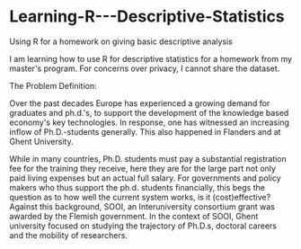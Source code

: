 # Learning-R---Descriptive-Statistics
Using R for a homework on giving basic descriptive analysis 

I am learning how to use R for descriptive statistics for a homework from my master's program. For concerns over privacy, I cannot share the dataset. 


The Problem Definition:  

Over the past decades Europe has experienced a growing demand for graduates and ph.d.'s,
to support the development of the knowledge based economy's key technologies. In response,
one has witnessed an increasing inflow of Ph.D.-students generally. This also happened in
Flanders and at Ghent University.

While in many countries, Ph.D. students must pay a substantial registration fee for the
training they receive, here they are for the large part not only paid living expenses but an
actual full salary. For governments and policy makers who thus support the ph.d. students
financially, this begs the question as to how well the current system works, is it (cost)effective?
Against this background, SOOI, an Interuniversity consortium grant was awarded by the
Flemish government. In the context of SOOI, Ghent university focused on studying the
trajectory of Ph.D.s, doctoral careers and the mobility of researchers.
